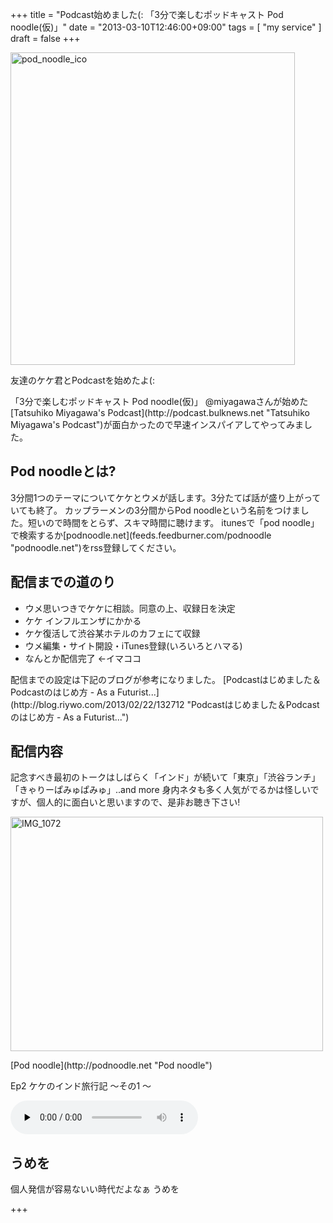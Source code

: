 +++
title =  "Podcast始めました(: 「3分で楽しむポッドキャスト Pod noodle(仮)」"
date =  "2013-03-10T12:46:00+09:00"
tags = [ "my service" ]
draft = false
+++
<p><a href="http://www.flickr.com/photos/68742489@N02/8537963786/" title="pod_noodle_ico by umeyuki1326, on Flickr"><img src="http://farm9.staticflickr.com/8526/8537963786_f4c22854e6.jpg" width="455" height="500" alt="pod_noodle_ico"></a></p>

<p>友達のケケ君とPodcastを始めたよ(:</p>

<p>「3分で楽しむポッドキャスト Pod noodle(仮)」
<!--more-->
@miyagawaさんが始めた[Tatsuhiko Miyagawa's Podcast](http://podcast.bulknews.net "Tatsuhiko Miyagawa's Podcast")が面白かったので早速インスパイアしてやってみました。</p>

## Pod noodleとは?

<p>3分間1つのテーマについてケケとウメが話します。3分たてば話が盛り上がっていても終了。
カップラーメンの3分間からPod noodleという名前をつけました。短いので時間をとらず、スキマ時間に聴けます。
itunesで「pod noodle」で検索するか[podnoodle.net](feeds.feedburner.com/podnoodle "podnoodle.net")をrss登録してください。</p>

## 配信までの道のり


- ウメ思いつきでケケに相談。同意の上、収録日を決定
- ケケ インフルエンザにかかる
- ケケ復活して渋谷某ホテルのカフェにて収録
- ウメ編集・サイト開設・iTunes登録(いろいろとハマる)
- なんとか配信完了 ←イマココ


<p>配信までの設定は下記のブログが参考になりました。
[Podcastはじめました＆Podcastのはじめ方 - As a Futurist...](http://blog.riywo.com/2013/02/22/132712 "Podcastはじめました＆Podcastのはじめ方 - As a Futurist...")</p>

## 配信内容

<p>記念すべき最初のトークはしばらく「インド」が続いて「東京」「渋谷ランチ」「きゃりーぱみゅぱみゅ」..and more
身内ネタも多く人気がでるかは怪しいですが、個人的に面白いと思いますので、是非お聴き下さい!</p>

<p><a href="http://www.flickr.com/photos/68742489@N02/8542986501/" title="IMG_1072 by umeyuki1326, on Flickr"><img src="http://farm9.staticflickr.com/8523/8542986501_5a0ab09143.jpg" width="500" height="375" alt="IMG_1072"></a></p>

<p>[Pod noodle](http://podnoodle.net "Pod noodle")</p>

<p>Ep2 ケケのインド旅行記 〜その1 〜</p>

<div class="audio-wrap"><audio preload="none" controls="" src="http://umeyuki.net/podnoodle/ep2_india_01.mp3" href="ep2_india_01.mp3"></audio></div>

## うめを

<p>個人発信が容易ないい時代だよなぁ うめを</p>

+++
